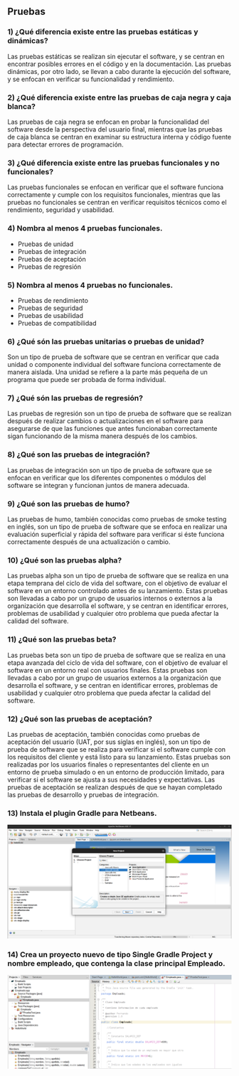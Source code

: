 ## **Pruebas**

### 1) ¿Qué diferencia existe entre las pruebas estáticas y dinámicas?

Las pruebas estáticas se realizan sin ejecutar el software, y se centran en encontrar posibles errores en el código y en la documentación. 
Las pruebas dinámicas, por otro lado, se llevan a cabo durante la ejecución del software, y se enfocan en verificar su funcionalidad y rendimiento.

### 2) ¿Qué diferencia existe entre las pruebas de caja negra y caja blanca?

Las pruebas de caja negra se enfocan en probar la funcionalidad del software desde la perspectiva del usuario final, 
mientras que las pruebas de caja blanca se centran en examinar su estructura interna y código fuente para detectar errores de programación.

### 3) ¿Qué diferencia existe entre las pruebas funcionales y no funcionales?

Las pruebas funcionales se enfocan en verificar que el software funciona correctamente y cumple con los requisitos funcionales, 
mientras que las pruebas no funcionales se centran en verificar requisitos técnicos como el rendimiento, seguridad y usabilidad.

### 4) Nombra al menos 4 pruebas funcionales.

  - Pruebas de unidad
  - Pruebas de integración
  - Pruebas de aceptación
  - Pruebas de regresión

### 5) Nombra al menos 4 pruebas no funcionales.

  - Pruebas de rendimiento
  - Pruebas de seguridad
  - Pruebas de usabilidad
  - Pruebas de compatibilidad

### 6) ¿Qué són las pruebas unitarias o pruebas de unidad?

Son un tipo de prueba de software que se centran en verificar que cada unidad o componente individual del software funciona correctamente de manera aislada. 
Una unidad se refiere a la parte más pequeña de un programa que puede ser probada de forma individual.

### 7) ¿Qué són las pruebas de regresión?

Las pruebas de regresión son un tipo de prueba de software que se realizan después de realizar cambios o actualizaciones en el software para asegurarse 
de que las funciones que antes funcionaban correctamente sigan funcionando de la misma manera después de los cambios.

### 8) ¿Qué son las pruebas de integración?

Las pruebas de integración son un tipo de prueba de software que se enfocan en verificar 
que los diferentes componentes o módulos del software se integran y funcionan juntos de manera adecuada.

### 9) ¿Qué son las pruebas de humo?

Las pruebas de humo, también conocidas como pruebas de smoke testing en inglés, son un tipo de prueba de software que se enfoca en realizar 
una evaluación superficial y rápida del software para verificar si éste funciona correctamente después de una actualización o cambio.

### 10) ¿Qué son las pruebas alpha?

Las pruebas alpha son un tipo de prueba de software que se realiza en una etapa temprana del ciclo de vida del software, 
con el objetivo de evaluar el software en un entorno controlado antes de su lanzamiento.
Estas pruebas son llevadas a cabo por un grupo de usuarios internos o externos a la organización que desarrolla el software, 
y se centran en identificar errores, problemas de usabilidad y cualquier otro problema que pueda afectar la calidad del software.

### 11) ¿Qué son las pruebas beta?

Las pruebas beta son un tipo de prueba de software que se realiza en una etapa avanzada del ciclo de vida del software, 
con el objetivo de evaluar el software en un entorno real con usuarios finales.
Estas pruebas son llevadas a cabo por un grupo de usuarios externos a la organización que desarrolla el software, 
y se centran en identificar errores, problemas de usabilidad y cualquier otro problema que pueda afectar la calidad del software.

### 12) ¿Qué son las pruebas de aceptación?

Las pruebas de aceptación, también conocidas como pruebas de aceptación del usuario (UAT, por sus siglas en inglés), 
son un tipo de prueba de software que se realiza para verificar si el software cumple con los requisitos del cliente y está listo para su lanzamiento.
Estas pruebas son realizadas por los usuarios finales o representantes del cliente en un entorno de prueba simulado o en un entorno de producción limitado,
para verificar si el software se ajusta a sus necesidades y expectativas. 
Las pruebas de aceptación se realizan después de que se hayan completado las pruebas de desarrollo y pruebas de integración.

### 13) Instala el plugin Gradle para Netbeans.

![imagen](https://raw.githubusercontent.com/Jesusjp759/ApuntesED/main/Imagenes/Gradle.png)

### 14) Crea un proyecto nuevo de tipo Single Gradle Project y nombre empleado, que contenga la clase principal Empleado.

![Empleado](https://raw.githubusercontent.com/Jesusjp759/ApuntesED/main/Imagenes/GradleEmpleado.png)
